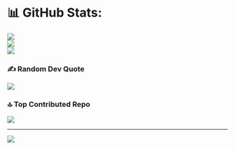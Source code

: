 # 📊 GitHub Stats:
![](https://github-readme-stats.vercel.app/api?username=JS-CodeGamer&theme=rose-pine&hide_border=false&include_all_commits=true&count_private=true)<br/>
![](https://github-readme-streak-stats.herokuapp.com/?user=JS-CodeGamer&theme=rose-pine&hide_border=false)<br/>
![](https://github-readme-stats.vercel.app/api/top-langs/?username=JS-CodeGamer&theme=rose-pine&hide_border=false&include_all_commits=true&count_private=true&layout=compact)

### ✍️ Random Dev Quote
![](https://quotes-github-readme.vercel.app/api?type=horizontal&theme=radical)

### 🔝 Top Contributed Repo
![](https://github-contributor-stats.vercel.app/api?username=JS-CodeGamer&limit=5&theme=tokyonight&combine_all_yearly_contributions=true)

---
[![](https://visitcount.itsvg.in/api?id=CodeMaster17&icon=2&color=1)](https://visitcount.itsvg.in)

<!-- Proudly created with GPRM ( https://gprm.itsvg.in ) -->

